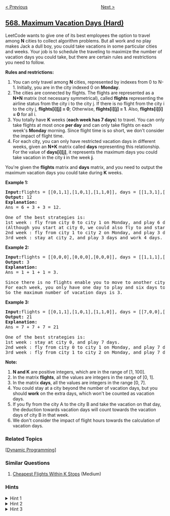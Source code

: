 <!--|This file generated by command(leetcode description); DO NOT EDIT.    |-->
<!--+----------------------------------------------------------------------+-->
<!--|@author    openset <openset.wang@gmail.com>                           |-->
<!--|@link      https://github.com/openset                                 |-->
<!--|@home      https://github.com/openset/leetcode                        |-->
<!--+----------------------------------------------------------------------+-->

[< Previous](../permutation-in-string "Permutation in String")
　　　　　　　　　　　　　　　　
[Next >](../median-employee-salary "Median Employee Salary")

## [568. Maximum Vacation Days (Hard)](https://leetcode.com/problems/maximum-vacation-days "最大休假天数")

<p>
LeetCode wants to give one of its best employees the option to travel among <b>N</b> cities to collect algorithm problems. But all work and no play makes Jack a dull boy, you could take vacations in some particular cities and weeks. Your job is to schedule the traveling to maximize the number of vacation days you could take, but there are certain rules and restrictions you need to follow.
</p>

<p><b>Rules and restrictions:</b><br>
<ol>
<li>You can only travel among <b>N</b> cities, represented by indexes from 0 to N-1. Initially, you are in the city indexed 0 on <b>Monday</b>.</li>
<li>The cities are connected by flights. The flights are represented as a <b>N*N</b> matrix (not necessary symmetrical), called <b>flights</b> representing the airline status from the city i to the city j. If there is no flight from the city i to the city j, <b>flights[i][j] = 0</b>; Otherwise, <b>flights[i][j] = 1</b>. Also, <b>flights[i][i] = 0</b> for all i.</li>
<li>You totally have <b>K</b> weeks (<b>each week has 7 days</b>) to travel. You can only take flights at most once <b>per day</b> and can only take flights on each week's <b>Monday</b> morning. Since flight time is so short, we don't consider the impact of flight time.</li>
<li>For each city, you can only have restricted vacation days in different weeks, given an <b>N*K</b> matrix called <b>days</b> representing this relationship. For the value of <b>days[i][j]</b>, it represents the maximum days you could take vacation in the city <b>i</b> in the week <b>j</b>.</li>
</ol>
</p>

<p>You're given the <b>flights</b> matrix and <b>days</b> matrix, and you need to output the maximum vacation days you could take during <b>K</b> weeks.</p>

<p><b>Example 1:</b><br />
<pre>
<b>Input:</b>flights = [[0,1,1],[1,0,1],[1,1,0]], days = [[1,3,1],[6,0,3],[3,3,3]]
<b>Output:</b> 12
<b>Explanation:</b> <br>Ans = 6 + 3 + 3 = 12. <br>
One of the best strategies is:
1st week : fly from city 0 to city 1 on Monday, and play 6 days and work 1 day. <br/>(Although you start at city 0, we could also fly to and start at other cities since it is Monday.) 
2nd week : fly from city 1 to city 2 on Monday, and play 3 days and work 4 days.
3rd week : stay at city 2, and play 3 days and work 4 days.
</pre>
</p>

<p><b>Example 2:</b><br />
<pre>
<b>Input:</b>flights = [[0,0,0],[0,0,0],[0,0,0]], days = [[1,1,1],[7,7,7],[7,7,7]]
<b>Output:</b> 3
<b>Explanation:</b> <br>Ans = 1 + 1 + 1 = 3. <br>
Since there is no flights enable you to move to another city, you have to stay at city 0 for the whole 3 weeks. <br/>For each week, you only have one day to play and six days to work. <br/>So the maximum number of vacation days is 3.
</pre>
</p>

<p><b>Example 3:</b><br />
<pre>
<b>Input:</b>flights = [[0,1,1],[1,0,1],[1,1,0]], days = [[7,0,0],[0,7,0],[0,0,7]]
<b>Output:</b> 21
<b>Explanation:</b><br>Ans = 7 + 7 + 7 = 21<br>
One of the best strategies is:
1st week : stay at city 0, and play 7 days. 
2nd week : fly from city 0 to city 1 on Monday, and play 7 days.
3rd week : fly from city 1 to city 2 on Monday, and play 7 days.
</pre>
</p>


<p><b>Note:</b><br>
<ol>
<li><b>N and K</b> are positive integers, which are in the range of [1, 100].</li>
<li>In the matrix <b>flights</b>, all the values are integers in the range of [0, 1].</li>
<li>In the matrix <b>days</b>, all the values are integers in the range [0, 7].</li>
<li>You could stay at a city beyond the number of vacation days, but you should <b>work</b> on the extra days, which won't be counted as vacation days.</li>
<li>If you fly from the city A to the city B and take the vacation on that day, the deduction towards vacation days will count towards the vacation days of city B in that week.</li>
<li>We don't consider the impact of flight hours towards the calculation of vacation days.</li>
</ol>
</p>

### Related Topics
  [[Dynamic Programming](../../tag/dynamic-programming/README.md)]

### Similar Questions
  1. [Cheapest Flights Within K Stops](../cheapest-flights-within-k-stops) (Medium)

### Hints
<details>
<summary>Hint 1</summary>
First try to understand the problem carefully and then take some example and solve it on a paper.
</details>

<details>
<summary>Hint 2</summary>
Can you interpret the given input as a graph? Which graph traversal technique is suitable here?
</details>

<details>
<summary>Hint 3</summary>
Can we use some space to avoid redundant function calls?
</details>
